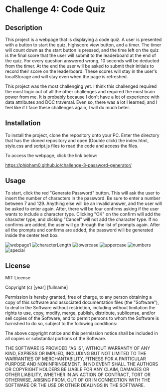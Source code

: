 # Challenge 4: Code Quiz

## Description

This project is a webpage that is displaying a code quiz. A user is presented with a button to start the quiz, highscore view button, and a timer. The timer will count down as the start button
is pressed, and the time left on the quiz is the final score that the user will submit to the leaderboard at the end of the quiz. For every question answered wrong, 10 seconds will be deducted from the timer. 
At the end the user will be asked to submit their initials to record their score on the leaderboard. These scores will stay in the user's localStorage and will stay even when the page is refreshed.

This project was the most challenging yet. I think this challenged required the most logic out of all the other challenges and required the most brain power from me. It is probably because I don't
have a lot of experience with data attributes and DOC traversal. Even so, there was a lot I learned, and I feel like if I face these challenges again, I will do much beter.

## Installation

To install the project, clone the repository onto your PC.
Enter the directory that has the cloned repository and open (Double click) the index.html, style.css and script.js files to read the code and access the files.

To access the webpage, click the link below:

https://phipham0.github.io/challenge-3-password-generator/

## Usage

To start, click the red "Generate Password" button. This will ask the user to insert the number of characters in the password. Be sure to enter a number 
between 7 and 129. Anything else will be an invalid answer, and the user will be asked to enter again. After, there will be four confirms asking if the user wants
to include a character type. Clicking "OK" on the confirm will add the character type, and clicking "Cancel" will not add the character type. If no confirms are added, the user will
go through the list of prompts again. After all the prompts and confirms are added, the password will be generated inside the center text box.


![webpage1](./assets/Images/webpage.png)
![characterLength](./assets/Images/password-length-prompt.png)
![lowercase](./assets/Images/lowercase.png)
![uppercase](./assets/Images/uppercase.png)
![numbers](./assets/Images/numbers.png)
![special](./assets/Images/special.png)

## License

MIT License

Copyright (c) [year] [fullname]

Permission is hereby granted, free of charge, to any person obtaining a copy
of this software and associated documentation files (the "Software"), to deal
in the Software without restriction, including without limitation the rights
to use, copy, modify, merge, publish, distribute, sublicense, and/or sell
copies of the Software, and to permit persons to whom the Software is
furnished to do so, subject to the following conditions:

The above copyright notice and this permission notice shall be included in all
copies or substantial portions of the Software.

THE SOFTWARE IS PROVIDED "AS IS", WITHOUT WARRANTY OF ANY KIND, EXPRESS OR
IMPLIED, INCLUDING BUT NOT LIMITED TO THE WARRANTIES OF MERCHANTABILITY,
FITNESS FOR A PARTICULAR PURPOSE AND NONINFRINGEMENT. IN NO EVENT SHALL THE
AUTHORS OR COPYRIGHT HOLDERS BE LIABLE FOR ANY CLAIM, DAMAGES OR OTHER
LIABILITY, WHETHER IN AN ACTION OF CONTRACT, TORT OR OTHERWISE, ARISING FROM,
OUT OF OR IN CONNECTION WITH THE SOFTWARE OR THE USE OR OTHER DEALINGS IN THE
SOFTWARE.
